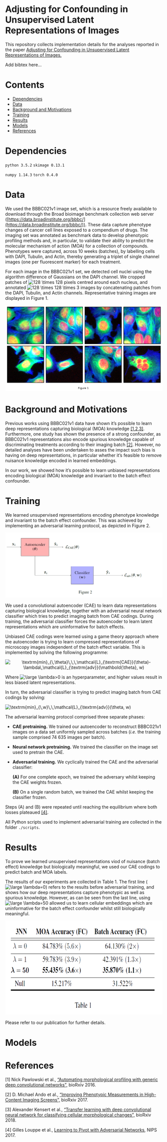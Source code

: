 # Adjusting for Confounding in Unsupervised Latent Representations of Images

This repository collects implementation details for the analyses reported in the paper [Adjusting for Confounding in Unsupervised Latent Representations of Images.](url)

Add bibtex here...

# Contents

- [Dependencies](#dependencies)
- [Data](#data)
- [Background and Motivations](#background-and-motivations)
- [Training](#training)
- [Results](#results)
- [Models](#models)
- [References](#references)

# Dependencies

`python 3.5.2`
`skimage 0.13.1`

`numpy 1.14.3`
`torch 0.4.0`

# Data 

We used the BBBC021v1 image set, which is a resource freely available to download through the Broad bioimage benchmark collection web server ([https://data.broadinstitute.org/bbbc/](https://data.broadinstitute.org/bbbc/)). These data capture phenotype changes of cancer cell lines exposed to a compendium of drugs. The imaging set was annotated as benchmark data to develop phenotypic profiling methods and, in particular, to validate their ability to predict the molecular mechanism of action (MOA) for a collection of compounds. Phenotypes were captured, across 10 weeks (batches), by labelling cells with DAPI, Tubulin, and Actin, thereby generating a triplet of single channel images (one per fluorescent marker) for each treatment.

For each image in the BBBC021v1 set, we detected cell nuclei using the algorithm difference of Gaussians on the DAPI channel. We cropped patches of <img src="https://latex.codecogs.com/svg.latex?\inline&space;128&space;\times&space;128" title="128 \times 128" /> pixels centred around each nucleus, and annotated <img src="https://latex.codecogs.com/svg.latex?\inline&space;128&space;\times&space;128&space;\times&space;3" title="128 \times 128 \times 3" /> images by concatenating patches from the DAPI, Tubulin, and Actin channels. Representative training images are displayed in Figure 1.

![](examples.png)

# Background and Motivations

Previous works using BBBC021v1 data have shown it’s possible to learn deep representations capturing biological (MOA) knowledge [[1,2,3]](#references). Furthermore, one study has shown the presence of a strong confounder, as BBBC021v1 representations also encode spurious knowledge capable of discriminating treatments according to their imaging batch [[2]](#references).  However, no detailed analyses have been undertaken to asses the impact such bias is having on deep representations, in particular whether it’s feasible to remove nuisance knowledge encoded in learned embeddings. 

In our work, we showed how it’s possible to learn unbiased representations encoding biological (MOA) knowledge and invariant to the batch effect confounder.

# Training

We learned unsupervised representations encoding phenotype knowledge and invariant to the batch effect confounder. This was achieved by implementing an adversarial learning protocol, as depicted in Figure 2.

![](architecture.png)

We used a convolutional autoencoder (CAE) to learn data representations capturing biological knowledge, together with an adversarial neural network classifier which tries to predict imaging batch from CAE codings. During training, the adversarial classifier forces the autoencoder to learn latent representations which are uninformative for batch effects.

Unbiased CAE codings were learned using a game theory approach where the autoencoder is trying to learn compressed representations of microscopy images independent of the batch effect variable. This is implemented by solving the following programme:

<p align="center"><img src="https://latex.codecogs.com/svg.latex?\textrm{min}_{\,\theta}\,\,\,\mathcal{L}_{\textrm{CAE}}(\theta)-\lambda\,\mathcal{L}_{\textrm{adv}}(\mathbold{\theta},&space;w)" title="\textrm{min}_{\,\theta}\,\,\,\mathcal{L}_{\textrm{CAE}}(\theta)-\lambda\,\mathcal{L}_{\textrm{adv}}(\mathbold{\theta}, w)" /></p>

Where <img src="https://latex.codecogs.com/svg.latex?\inline&space;\large&space;\lambda>0" title="\large \lambda>0" /> is an hyperparameter, and higher values result in less biased latent representations.

In turn, the adversarial classifier is trying to predict imaging batch from CAE codings by solving: 

<img src="https://latex.codecogs.com/gif.latex?\textrm{min}_{\,w}\,\,\mathcal{L}_{\textrm{adv}}(\theta,&space;w)" title="\textrm{min}_{\,w}\,\,\mathcal{L}_{\textrm{adv}}(\theta, w)" />

The adversarial learning protocol comprised three separate phases:

   - **CAE pretraining.** We trained our autoencoder to reconstruct BBBC021v1 images on a data set uniformly sampled across batches (_i.e._ the training sample comprised 74 635 images per batch).

   - **Neural network pretraining.** We trained the classifier on the image set used to pretrain the CAE.

   - **Adversarial training.** We cyclically trained the CAE and the adversarial classifier:
  
     **(A)** For one complete epoch, we trained the adversary whilst keeping the CAE weights frozen.
    
     **(B)** On a single random batch, we trained the CAE whilst keeping the classifier frozen.

Steps (A) and (B) were repeated until reaching the equilibrium where both losses plateaued [[4]](#references).

All Python scripts used to implement adversarial training are collected in the folder ``./scripts``.

# Results

To prove we learned unsupervised representations viod of nuisance (batch effect) knowledge but biologically meaningful, we used our CAE codings to predict batch and MOA labels. 

The results of our experiments are collected in Table 1. The first line (<img src="https://latex.codecogs.com/svg.latex?\inline&space;\large&space;\lambda=0" title="\large \lambda=0" />) refers to the results before adversarial training, and shows how our deep representations capture phenotypic as well as spurious knowledge. However, as can be seen from the last line, using <img src="https://latex.codecogs.com/svg.latex?\inline&space;\large&space;\lambda=50" title="\large \lambda=50" /> allowed us to learn cellular embeddings which are uninformative for the batch effect confounder whilst still biologically meaningful.

<p align="center"><img src="./results.png" height="300" width="600"></p>

Please refer to our publication for further details.  

# Models

# References

[1] Nick Pawlowski et al., [“Automating morphological profiling with generic deep convolutional
networks”,](https://www.biorxiv.org/content/early/2016/11/02/085118) bioRxiv 2016.

[2] D. Michael Ando et al., [“Improving Phenotypic Measurements in
High-Content Imaging Screens”,](https://www.biorxiv.org/content/early/2017/07/10/161422) bioRxiv 2017.

[3] Alexander Kensert et al., [“Transfer learning with deep convolutional neural network for classifying cellular morphological changes”,](https://www.biorxiv.org/content/early/2018/06/14/345728) bioRxiv 2018.

[4] Gilles Louppe et al., [Learning to Pivot with Adversarial Networks](https://arxiv.org/abs/1611.01046), NIPS 2017.


